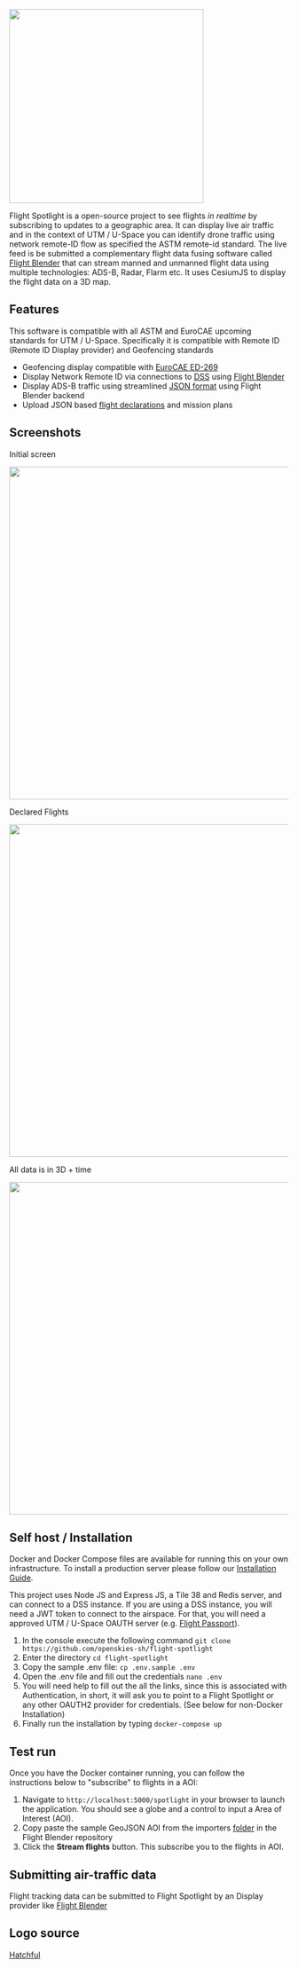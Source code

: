 <img src="https://i.imgur.com/6GWaYcD.png" width="350">

Flight Spotlight is a open-source project to see flights _in realtime_ by subscribing to updates to a geographic area. It can display live air traffic and in the context of UTM / U-Space you can identify drone traffic using network remote-ID flow as specified the ASTM remote-id standard. The live feed is be submitted a complementary flight data fusing software called [Flight Blender](https://flightblender.com) that can stream manned and unmanned flight data using multiple technologies: ADS-B, Radar, Flarm etc. It uses CesiumJS to display the flight data on a 3D map.

## Features

This software is compatible with all ASTM and EuroCAE upcoming standards for UTM / U-Space. Specifically it is compatible with Remote ID (Remote ID Display provider) and Geofencing standards

- Geofencing display compatible with [EuroCAE ED-269](https://eshop.eurocae.net/eurocae-documents-and-reports/ed-269/)
- Display Network Remote ID via connections to [DSS](https://github.com/interuss/dss) using [Flight Blender](https://flightblender.com)
- Display ADS-B traffic using streamlined [JSON format](https://github.com/openskies-sh/airtraffic-data-protocol-development) using Flight Blender backend
- Upload JSON based [flight declarations](https://github.com/openskies-sh/flight-declaration-protocol-development) and mission plans

## Screenshots

Initial screen

<img src="https://i.imgur.com/6kfx13d.png" width="600">

Declared Flights

<img src="https://i.imgur.com/zbl6hKx.png" width="600">

All data is in 3D + time

<img src="https://i.imgur.com/gysUdTd.jpgs" width="600">

## Self host / Installation

Docker and Docker Compose files are available for running this on your own infrastructure. To install a production server please follow our [Installation Guide](https://github.com/openskies-sh/flight-spotlight/blob/master/documents/installation-instructions.md).

This project uses Node JS and Express JS, a Tile 38 and Redis server, and can connect to a DSS instance. If you are using a DSS instance, you will need a JWT token to connect to the airspace. For that, you will need a approved UTM / U-Space OAUTH server (e.g. [Flight Passport](https://www.github.com/openskies-sh/flight_passport)).

1. In the console execute the following command `git clone https://github.com/openskies-sh/flight-spotlight`
2. Enter the directory `cd flight-spotlight`
3. Copy the sample .env file: `cp .env.sample .env`
4. Open the .env file and fill out the credentials `nano .env`
5. You will need help to fill out the all the links, since this is associated with Authentication, in short, it will ask you to point to a Flight Spotlight or any other OAUTH2 provider for credentials. (See below for non-Docker Installation)
6. Finally run the installation by typing `docker-compose up`

## Test run

Once you have the Docker container running, you can follow the instructions below to "subscribe" to flights in a AOI:

1. Navigate to `http://localhost:5000/spotlight` in your browser to launch the application. You should see a globe and a control to input a Area of Interest (AOI).
2. Copy paste the sample GeoJSON AOI from the importers [folder](https://raw.githubusercontent.com/openskies-sh/flight-blender/master/importers/aoi_geo_fence/aoi.geojson) in the Flight Blender repository
3. Click the __Stream flights__ button. This subscribe you to the flights in AOI.

## Submitting air-traffic data

Flight tracking data can be submitted to Flight Spotlight by an Display provider like [Flight Blender](https://github.com/openskies-sh/flight-blender)

## Logo source

[Hatchful](https://hatchful.shopify.com/)